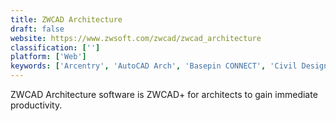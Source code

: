 ```yaml
---
title: ZWCAD Architecture
draft: false 
website: https://www.zwsoft.com/zwcad/zwcad_architecture
classification: ['']
platform: ['Web']
keywords: ['Arcentry', 'AutoCAD Arch', 'Basepin CONNECT', 'Civil Designer', 'CorelDRAW Technical Suite X7', 'Design Master Electrical', 'Diolkos', 'Easy Blue Print', 'Eleco', 'Graitec Advance Design', 'Inktronic', 'LumenRT', 'Procore', 'Revit LT', 'RoomSketcher', 'SAPPHIRE', 'Softree Optimal', 'Space Designer 3D']
---
```

ZWCAD Architecture software is ZWCAD+ for architects to gain immediate productivity.